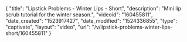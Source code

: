 {
    "title": "Lipstick Problems - Winter Lips - Short",
    "description": "Mini lip scrub tutorial for the winter season.",
    "videoid": "160455811",
    "date_created": "1523917427",
    "date_modified": "1524336855",
    "type": "captivate",
    "layout": "video",
    "url": "\/v\/lipstick-problems-winter-lips-short\/160455811"
}